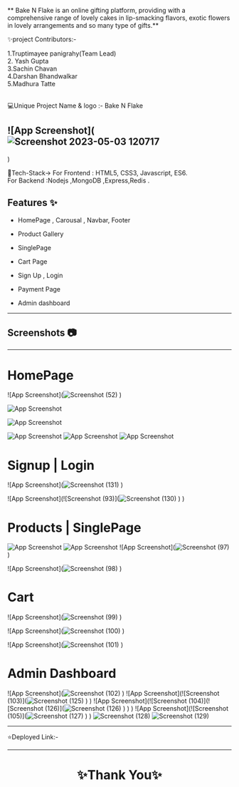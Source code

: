 ** Bake N Flake is an online gifting platform, providing  with a comprehensive range of lovely cakes in lip-smacking flavors, exotic flowers in lovely arrangements and so many type of gifts.**

✨project Contributors:-

1.Truptimayee panigrahy(Team Lead) <br>
2. Yash Gupta   <br>
3.Sachin Chavan   <br>
4.Darshan Bhandwalkar   <br>
5.Madhura Tatte  <br>
<br>

💻Unique Project Name & logo :- Bake N Flake

## ![App Screenshot](![Screenshot 2023-05-03 120717](https://user-images.githubusercontent.com/119392105/236722047-be37a6dc-051d-430d-8afa-98d31a126a8f.png)
)

💫Tech-Stack->
For Frontend : HTML5, CSS3, Javascript, ES6.  <br>
For Backend :Nodejs ,MongoDB ,Express,Redis .



## Features ✨

- HomePage , Carousal , Navbar, Footer

- Product Gallery

- SinglePage

- Cart Page

- Sign Up , Login
- Payment Page
- Admin dashboard

---

## Screenshots 📷

---

# HomePage

![App Screenshot](![Screenshot (52)]()
)

![App Screenshot](![homepage1](https://user-images.githubusercontent.com/112827132/236871439-94e3ab1c-07ab-4ec8-8b6a-7fef311465d7.png)
)

![App Screenshot]()

![App Screenshot]()
![App Screenshot]()
![App Screenshot]()

# Signup | Login

![App Screenshot](![Screenshot (131)](https://user-images.githubusercontent.com/119392105/236724556-515a1c40-5f3a-4d5b-8b6f-12e09b3b3acb.png)
)

![App Screenshot](![Screenshot (93)](![Screenshot (130)](https://user-images.githubusercontent.com/119392105/236724566-fef001b8-061d-46b4-b299-32ddcde47f22.png)
)
)

# Products | SinglePage

![App Screenshot]()
![App Screenshot]()
![App Screenshot](![Screenshot (97)]()
)

![App Screenshot](![Screenshot (98)]()
)

# Cart 

![App Screenshot](![Screenshot (99)]()
)

![App Screenshot](![Screenshot (100)]()
)

![App Screenshot](![Screenshot (101)]()
)
# Admin Dashboard

![App Screenshot](![Screenshot (102)](https://user-images.githubusercontent.com/119392105/236723525-41024eb1-da93-4249-a70a-28ae9b8e6993.png)
)
![App Screenshot](![Screenshot (103)](![Screenshot (125)](https://user-images.githubusercontent.com/119392105/236723617-7b1d8a90-1e16-4da9-84f6-49122fed399f.png)
)
)
![App Screenshot](![Screenshot (104)](![Screenshot (126)](![Screenshot (126)](https://user-images.githubusercontent.com/119392105/236723975-5b249211-cf90-4073-84e6-658f5f4ef285.png)
)
)
)
![App Screenshot](![Screenshot (105)](![Screenshot (127)](https://user-images.githubusercontent.com/119392105/236723667-45a80ed1-1d7e-48f4-ba34-5c6fd326cb87.png)
)
)
![Screenshot (128)](https://user-images.githubusercontent.com/119392105/236723695-33b8e3fd-c45c-4856-a54b-472bc526e425.png)
![Screenshot (129)](https://user-images.githubusercontent.com/119392105/236724153-148243c7-9372-4094-b69e-7d140448fa05.png)

---

⭐Deployed Link:-

---

<h1 align="center">✨Thank You✨</h1>
